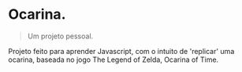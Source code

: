 # Ocarina.
> Um projeto pessoal.

Projeto feito para aprender Javascript, com o intuito de 'replicar' uma ocarina, baseada no jogo The Legend of Zelda, Ocarina of Time.
